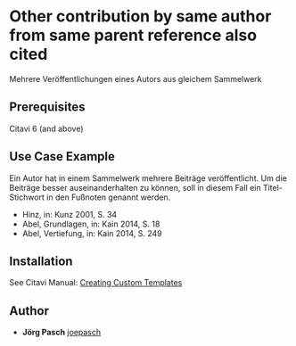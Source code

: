 # Other contribution by same author from same parent reference also cited
Mehrere Veröffentlichungen eines Autors aus gleichem Sammelwerk
 
## Prerequisites
Citavi 6 (and above)

## Use Case Example 
Ein Autor hat in einem Sammelwerk mehrere Beiträge veröffentlicht. Um die Beiträge besser auseinanderhalten zu können, soll in diesem Fall ein Titel-Stichwort in den Fußnoten genannt werden.


- Hinz, in: Kunz 2001, S. 34
- Abel, Grundlagen, in: Kain 2014, S. 18
- Abel, Vertiefung, in: Kain 2014, S. 249


## Installation
See Citavi Manual: [Creating Custom Templates](http://www.citavi.com/creating_custom_templates)

## Author

* **Jörg Pasch** [joepasch](https://github.com/joepasch)
